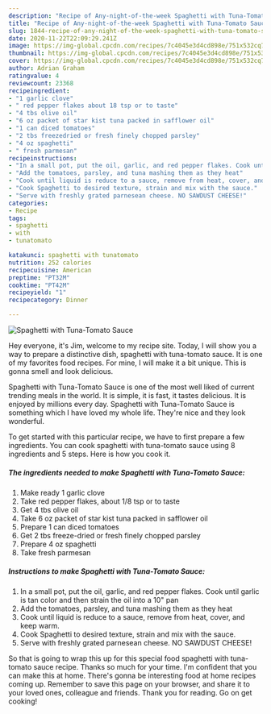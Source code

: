 ```yaml
---
description: "Recipe of Any-night-of-the-week Spaghetti with Tuna-Tomato Sauce"
title: "Recipe of Any-night-of-the-week Spaghetti with Tuna-Tomato Sauce"
slug: 1844-recipe-of-any-night-of-the-week-spaghetti-with-tuna-tomato-sauce
date: 2020-11-22T22:09:29.241Z
image: https://img-global.cpcdn.com/recipes/7c4045e3d4cd898e/751x532cq70/spaghetti-with-tuna-tomato-sauce-recipe-main-photo.jpg
thumbnail: https://img-global.cpcdn.com/recipes/7c4045e3d4cd898e/751x532cq70/spaghetti-with-tuna-tomato-sauce-recipe-main-photo.jpg
cover: https://img-global.cpcdn.com/recipes/7c4045e3d4cd898e/751x532cq70/spaghetti-with-tuna-tomato-sauce-recipe-main-photo.jpg
author: Adrian Graham
ratingvalue: 4
reviewcount: 23368
recipeingredient:
- "1 garlic clove"
- " red pepper flakes about 18 tsp or to taste"
- "4 tbs olive oil"
- "6 oz packet of star kist tuna packed in safflower oil"
- "1 can diced tomatoes"
- "2 tbs freezedried or fresh finely chopped parsley"
- "4 oz spaghetti"
- " fresh parmesan"
recipeinstructions:
- "In a small pot, put the oil, garlic, and red pepper flakes. Cook until garlic is tan color and then strain the oil into a 10&#34; pan"
- "Add the tomatoes, parsley, and tuna mashing them as they heat"
- "Cook until liquid is reduce to a sauce, remove from heat, cover, and keep warm."
- "Cook Spaghetti to desired texture, strain and mix with the sauce."
- "Serve with freshly grated parnesean cheese. NO SAWDUST CHEESE!"
categories:
- Recipe
tags:
- spaghetti
- with
- tunatomato

katakunci: spaghetti with tunatomato 
nutrition: 252 calories
recipecuisine: American
preptime: "PT32M"
cooktime: "PT42M"
recipeyield: "1"
recipecategory: Dinner

---
```



![Spaghetti with Tuna-Tomato Sauce](https://img-global.cpcdn.com/recipes/7c4045e3d4cd898e/751x532cq70/spaghetti-with-tuna-tomato-sauce-recipe-main-photo.jpg)

Hey everyone, it's Jim, welcome to my recipe site. Today, I will show you a way to prepare a distinctive dish, spaghetti with tuna-tomato sauce. It is one of my favorites food recipes. For mine, I will make it a bit unique. This is gonna smell and look delicious.



Spaghetti with Tuna-Tomato Sauce is one of the most well liked of current trending meals in the world. It is simple, it is fast, it tastes delicious. It is enjoyed by millions every day. Spaghetti with Tuna-Tomato Sauce is something which I have loved my whole life. They're nice and they look wonderful.


To get started with this particular recipe, we have to first prepare a few ingredients. You can cook spaghetti with tuna-tomato sauce using 8 ingredients and 5 steps. Here is how you cook it.

<!--inarticleads1-->

##### The ingredients needed to make Spaghetti with Tuna-Tomato Sauce:

1. Make ready 1 garlic clove
1. Take  red pepper flakes, about 1/8 tsp or to taste
1. Get 4 tbs olive oil
1. Take 6 oz packet of star kist tuna packed in safflower oil
1. Prepare 1 can diced tomatoes
1. Get 2 tbs freeze-dried or fresh finely chopped parsley
1. Prepare 4 oz spaghetti
1. Take  fresh parmesan




<!--inarticleads2-->

##### Instructions to make Spaghetti with Tuna-Tomato Sauce:

1. In a small pot, put the oil, garlic, and red pepper flakes. Cook until garlic is tan color and then strain the oil into a 10&#34; pan
1. Add the tomatoes, parsley, and tuna mashing them as they heat
1. Cook until liquid is reduce to a sauce, remove from heat, cover, and keep warm.
1. Cook Spaghetti to desired texture, strain and mix with the sauce.
1. Serve with freshly grated parnesean cheese. NO SAWDUST CHEESE!




So that is going to wrap this up for this special food spaghetti with tuna-tomato sauce recipe. Thanks so much for your time. I'm confident that you can make this at home. There's gonna be interesting food at home recipes coming up. Remember to save this page on your browser, and share it to your loved ones, colleague and friends. Thank you for reading. Go on get cooking!
